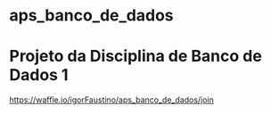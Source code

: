 # aps_banco_de_dados
# Projeto da Disciplina de Banco de Dados 1

https://waffle.io/igorFaustino/aps_banco_de_dados/join
